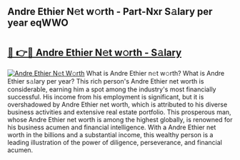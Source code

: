 ## Andre Ethier N𝚎t w𝚘rth - Part-Nxr S𝚊lary per year eqWWO

# <h2><a href="http://gc0j0m.nevu.top/?p=Andre+Ethier">🔗 👉🔴 Andre Ethier N𝚎t w𝚘rth - S𝚊lary</a></h2>

[![Andre Ethier N𝚎t W𝚘rth](https://i.imgur.com/Oavwk0R.jpeg)](http://gc0j0m.nevu.top/?p=Andre+Ethier)
What is Andre Ethier n𝚎t w𝚘rth? What is Andre Ethier s𝚊lary per year?
This rich person's Andre Ethier net worth is considerable, earning him a spot among the industry's most financially successful. His income from his employment is significant, but it is overshadowed by Andre Ethier net worth, which is attributed to his diverse business activities and extensive real estate portfolio. This prosperous man, whose Andre Ethier net worth is among the highest globally, is renowned for his business acumen and financial intelligence. With a Andre Ethier net worth in the billions and a substantial income, this wealthy person is a leading illustration of the power of diligence, perseverance, and financial acumen.
